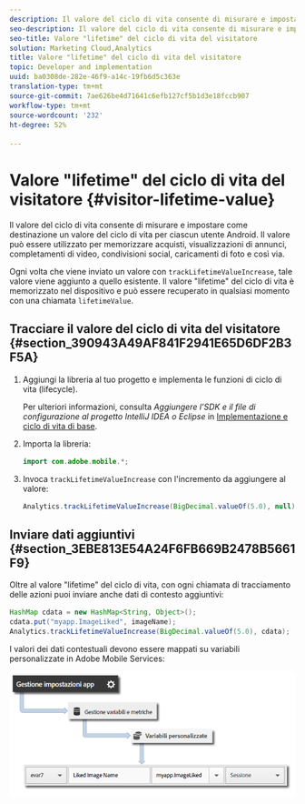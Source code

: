 ```yaml
---
description: Il valore del ciclo di vita consente di misurare e impostare come destinazione un valore del ciclo di vita per ciascun utente Android. Il valore può essere utilizzato per memorizzare acquisti, visualizzazioni di annunci, completamenti di video, condivisioni social, caricamenti di foto e così via.
seo-description: Il valore del ciclo di vita consente di misurare e impostare come destinazione un valore del ciclo di vita per ciascun utente Android. Il valore può essere utilizzato per memorizzare acquisti, visualizzazioni di annunci, completamenti di video, condivisioni social, caricamenti di foto e così via.
seo-title: Valore "lifetime" del ciclo di vita del visitatore
solution: Marketing Cloud,Analytics
title: Valore "lifetime" del ciclo di vita del visitatore
topic: Developer and implementation
uuid: ba0308de-282e-46f9-a14c-19fb6d5c363e
translation-type: tm+mt
source-git-commit: 7ae626be4d71641c6efb127cf5b1d3e18fccb907
workflow-type: tm+mt
source-wordcount: '232'
ht-degree: 52%

---
```



# Valore &quot;lifetime&quot; del ciclo di vita del visitatore {#visitor-lifetime-value}

Il valore del ciclo di vita consente di misurare e impostare come destinazione un valore del ciclo di vita per ciascun utente Android. Il valore può essere utilizzato per memorizzare acquisti, visualizzazioni di annunci, completamenti di video, condivisioni social, caricamenti di foto e così via.

Ogni volta che viene inviato un valore con `trackLifetimeValueIncrease`, tale valore viene aggiunto a quello esistente. Il valore &quot;lifetime&quot; del ciclo di vita è memorizzato nel dispositivo e può essere recuperato in qualsiasi momento con una chiamata `lifetimeValue`.

## Tracciare il valore del ciclo di vita del visitatore {#section_390943A49AF841F2941E65D6DF2B3F5A}

1. Aggiungi la libreria al tuo progetto e implementa le funzioni di ciclo di vita (lifecycle).

   Per ulteriori informazioni, consulta *Aggiungere l’SDK e il file di configurazione al progetto IntelliJ IDEA o Eclipse* in [Implementazione e ciclo di vita di base](/help/android/getting-started/dev-qs.md).
1. Importa la libreria:

   ```java
   import com.adobe.mobile.*;
   ```

1. Invoca `trackLifetimeValueIncrease` con l&#39;incremento da aggiungere al valore:

   ```java
   Analytics.trackLifetimeValueIncrease(BigDecimal.valueOf(5.0), null);
   ```

## Inviare dati aggiuntivi {#section_3EBE813E54A24F6FB669B2478B5661F9}

Oltre al valore &quot;lifetime&quot; del ciclo di vita, con ogni chiamata di tracciamento delle azioni puoi inviare anche dati di contesto aggiuntivi:

```java
HashMap cdata = new HashMap<String, Object>(); 
cdata.put("myapp.ImageLiked", imageName); 
Analytics.trackLifetimeValueIncrease(BigDecimal.valueOf(5.0), cdata);
```

I valori dei dati contestuali devono essere mappati su variabili personalizzate in Adobe Mobile Services:

![](assets/map-variable-context-ltv.png)


